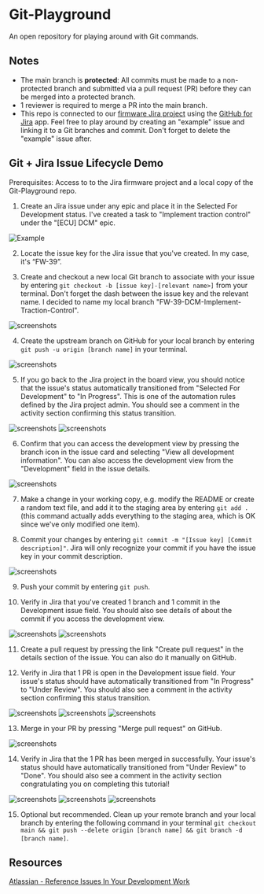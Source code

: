 # Git-Playground

An open repository for playing around with Git commands.

## Notes
- The main branch is **protected**: All commits must be made to a non-protected branch and submitted via a pull request (PR) before they can be merged into a protected branch.
- 1 reviewer is required to merge a PR into the main branch.   
- This repo is connected to our [firmware Jira project](https://ubcformulaelectric.atlassian.net/jira/software/c/projects/FW/boards/7?atlOrigin=eyJpIjoiYTNlZWQzMjY5MjRlNDEyNmI2MTA4ZDkyMmNhZGZkMjkiLCJwIjoiaiJ9) using the [GitHub for Jira](https://ubcformulaelectric.atlassian.net/jira/marketplace/discover/app/com.github.integration.production) app. Feel free to play around by creating an "example" issue and linking it to a Git branches and commit. Don't forget to delete the "example" issue after.

## Git + Jira Issue Lifecycle Demo

Prerequisites: Access to to the Jira firmware project and a local copy of the Git-Playground repo.

1. Create an Jira issue under any epic and place it in the Selected For Development status. I've created a task to "Implement traction control" under the "[ECU] DCM" epic. 

![Example](screenshots/example-issue-board-view-selected-for-dev.png)

2. Locate the issue key for the Jira issue that you've created. In my case, it's “FW-39”. 

3. Create and checkout a new local Git branch to associate with your issue by entering `git checkout -b [issue key]-[relevant name>]` from your terminal. Don't forget the dash between the issue key and the relevant name. I decided to name my local branch "FW-39-DCM-Implement-Traction-Control". 

![screenshots](screenshots/example-branch-created-terminal.png)

4. Create the upstream branch on GitHub for your local branch by entering `git push -u origin [branch name]` in your terminal.

![screenshots](screenshots/example-push-branch.png)

5. If you go back to the Jira project in the board view, you should notice that the issue's status automatically transitioned from "Selected For Development" to "In Progress". This is one of the automation rules defined by the Jira project admin. You should see a comment in the activity section confirming this status transition.

![screenshots](screenshots/example-auto-transition-select-for-dev-to-in-progress.png)
![screenshots](screenshots/example-auto-transition-comment.png)


6. Confirm that you can access the development view by pressing the branch icon in the issue card and selecting "View all development information". You can also access the development view from the "Development" field in the issue details.

![screenshots](screenshots/example-dev-info-view.png)

7. Make a change in your working copy, e.g. modify the README or create a random text file, and add it to the staging area by entering `git add .` (this command actually adds everything to the staging area, which is OK since we've only modified one item).

8. Commit your changes by entering `git commit -m "[Issue key] [Commit description]"`. Jira will only recognize your commit if you have the issue key in your commit description.

![screenshots](screenshots/example-commit-msg.png)

9. Push your commit by entering `git push`.

10. Verify in Jira that you've created 1 branch and 1 commit in the Development issue field. You should also see details of about the commit if you access the development view.

![screenshots](screenshots/example-updated-readme-commit-dev-view.png)
![screenshots](screenshots/example-1-branch-1-commit.png)

11. Create a pull request by pressing the link "Create pull request" in the details section of the issue. You can also do it manually on GitHub.

12. Verify in Jira that 1 PR is open in the Development issue field. Your issue's status should have automatically transitioned from "In Progress" to "Under Review". You should also see a comment in the activity section confirming this status transition.

![screenshots](screenshots/example-1-branch-commit-PR-open.png)
![screenshots](screenshots/example-transition-in-progress-to-under-review.png)
![screenshots](screenshots/example-pr-opened-comment.png)

13. Merge in your PR by pressing "Merge pull request" on GitHub.

![screenshots](screenshots/example-pr-merge-button.png)

14. Verify in Jira that the 1 PR has been merged in successfully. Your issue's status should have automatically transitioned from "Under Review" to "Done". You should also see a comment in the activity section congratulating you on completing this tutorial!

![screenshots](screenshots/example-dev-info-view-pr-merged-in.png)
![screenshots](screenshots/example-auto-transition-under-review-done.png)
![screenshots](screenshots/example-done-message.png)

15. Optional but recommended. Clean up your remote branch and your local branch by entering the following command in your terminal `git checkout main && git push --delete origin [branch name] && git branch -d [branch name]`.

## Resources

[Atlassian - Reference Issues In Your Development Work](https://support.atlassian.com/jira-software-cloud/docs/reference-issues-in-your-development-work/)